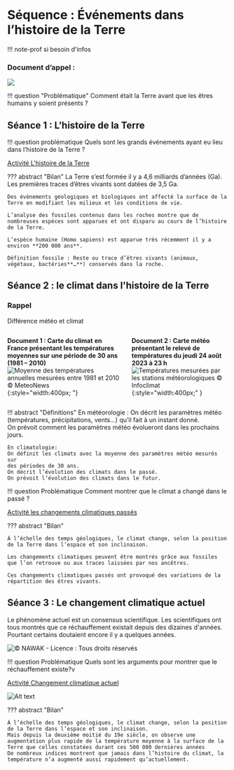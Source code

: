 # Séquence : Événements dans l’histoire de la Terre

!!! note-prof
    si besoin d'infos

### Document d’appel :
![](Pictures/BDVoyageTemps.png)

!!! question "Problématique"
    Comment était la Terre avant que les êtres humains y soient présents ?
    


## Séance 1 : L’histoire de la Terre


!!! question problématique
     Quels sont les grands événements ayant eu lieu dans l’histoire de la Terre ?

[Activité L'histoire de la Terre](../HistoireTerre)




??? abstract "Bilan"
    La Terre s’est formée il y a 4,6 milliards d’années (Ga). Les premières traces d’êtres vivants sont datées de 3,5 Ga.

    Des évènements géologiques et biologiques ont affecté la surface de la Terre en modifiant les milieux et les conditions de vie.

    L’analyse des fossiles contenus dans les roches montre que de nombreuses espèces sont apparues et ont disparu au cours de l’histoire de la Terre.

    L’espèce humaine (Homo sapiens) est apparue très récemment il y a environ **200 000 ans**.

    Définition fossile : Reste ou trace d’êtres vivants (animaux, végétaux, bactéries**…**) conservés dans la roche.


<div style="page-break-after: always;"></div>



## Séance 2 : le climat dans l'histoire de la Terre 

### Rappel
Différence météo et climat
<div markdown style="display: flex; flex-direction:row" > 
<div markdown style="display: flex; flex-direction:column; margin-right:20px" > 

**Document 1 : Carte du climat** **en France présentant les températures moyennes sur une période de 30 ans (1981 – 2010)**
![Moyenne des températures annuelles mesurées entre 1981 et 2010 © MeteoNews](Pictures/carteClimat.png){:style="width:400px; "}

</div>

<div markdown style="display: flex; flex-direction:column" > 


**Document 2 : Carte météo présentant le relevé de températures du jeudi 24 août 2023 à 23 h**
![Températures mesurées par les stations météorologiques © Infoclimat](Pictures/carteMeteo.png){:style="width:400px;" }

</div>
</div>

!!! abstract "Définitions"
    En météorologie :
    On décrit les paramètres météo (températures, précipitations, vents…) qu’il fait à un instant donné.  
    On prévoit comment les paramètres météo évolueront dans les prochains
    jours.

    En climatologie: 
    On définit les climats avec la moyenne des paramètres météo mesurés sur
    des périodes de 30 ans.  
    On décrit l’évolution des climats dans le passé.  
    On prévoit l’évolution des climats dans le futur.

!!! question Problématique 
    Comment montrer que le climat a changé dans le passé ?

[Activité les changements climatiques passés](../chgtsClimatPasses)




??? abstract "Bilan"
    
    À l’échelle des temps géologiques, le climat change, selon la position de la Terre dans l’espace et son inclinaison.

    Les changements climatiques peuvent être montrés grâce aux fossiles que l’on retrouve ou aux traces laissées par nos ancêtres.

    Ces changements climatiques passés ont provoqué des variations de la répartition des êtres vivants.

<div style="page-break-after: always;"></div>

## Séance 3 : Le changement climatique actuel

Le phénomène actuel est un consensus scientifique. Les scientifiques ont tous montrés que ce réchauffement existait depuis des dizaines d'années. Pourtant certains doutaient encore il y a quelques années.


![© NAWAK - Licence : Tous droits réservés](Pictures/caricatureTrumClimat.png)

!!! question Problématique 
    Quels sont les arguments pour montrer que le réchauffement existe?v

[Activité Changement climatique actuel](../chgtClimatActuel)


![Alt text](Pictures/graphTempMoyenne.png)

??? abstract "Bilan"

    À l’échelle des temps géologiques, le climat change, selon la position de la Terre dans l’espace et son inclinaison.
    Mais depuis la deuxième moitié du 19e siècle, on observe une augmentation plus rapide de la température moyenne à la surface de la Terre que celles constatées durant ces 500 000 dernières années
    De nombreux indices montrent que jamais dans l’histoire du climat, la température n’a augmenté aussi rapidement qu’actuellement.

<div style="page-break-after: always;"></div>
